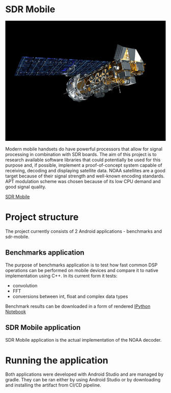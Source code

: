 # SDR Mobile

![NOAA satellite](docs/NOAA.jpg)

Modern mobile handsets do have powerful processors that allow for signal processing in combination 
with SDR boards. The aim of this project is to research available software libraries that could 
potentially be used for this purpose and, if possible, implement a proof-of-concept system capable 
of receiving, decoding and displaying satellite data. NOAA satellites are a good target
because of their signal strength and well-known encoding standards. 
APT modulation scheme was chosen because of its low CPU demand and good signal quality.

[SDR Mobile](docs/sdr-mobile.png)

# Project structure

The project currently consists of 2 Android applications - benchmarks and sdr-mobile.

## Benchmarks application

The purpose of benchmarks application is to test how fast common DSP operations can be performed
on mobile devices and compare it to native implementation using C++. In its current form it tests:

* convolution
* FFT
* conversions between int, float and complex data types

Benchmark results can be downloaded in a form of rendered [IPython Notebook](https://gitlab.com/librespacefoundation/sdrmakerspace/sdr-mobile/blob/master/benchmarks/notebooks/benchmarks.html)

## SDR Mobile application

SDR Mobile application is the actual implementation of the NOAA decoder.

# Running the application

Both applications were developed with Android Studio and are managed by gradle. They can be ran 
either by using Android Studio or by downloading and installing the artifact from CI/CD pipeline.